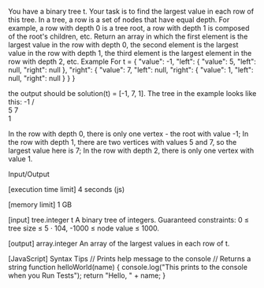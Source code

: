 You have a binary tree t. Your task is to find the largest value in each row of this tree. In a tree, a row is a set of nodes that have equal depth. For example, a row with depth 0 is a tree root, a row with depth 1 is composed of the root's children, etc.
Return an array in which the first element is the largest value in the row with depth 0, the second element is the largest value in the row with depth 1, the third element is the largest element in the row with depth 2, etc.
Example
For
t = {
    "value": -1,
    "left": {
        "value": 5,
        "left": null,
        "right": null
    },
    "right": {
        "value": 7,
        "left": null,
        "right": {
            "value": 1,
            "left": null,
            "right": null
        }
    }
}

the output should be solution(t) = [-1, 7, 1].
The tree in the example looks like this:
    -1
   / \
  5   7
       \
        1


In the row with depth 0, there is only one vertex - the root with value -1;
In the row with depth 1, there are two vertices with values 5 and 7, so the largest value here is 7;
In the row with depth 2, there is only one vertex with value 1.

Input/Output


[execution time limit] 4 seconds (js)


[memory limit] 1 GB


[input] tree.integer t
A binary tree of integers.
Guaranteed constraints:
0 ≤ tree size ≤ 5 · 104,
-1000 ≤ node value ≤ 1000.


[output] array.integer
An array of the largest values in each row of t.


[JavaScript] Syntax Tips
// Prints help message to the console
// Returns a string
function helloWorld(name) {
    console.log("This prints to the console when you Run Tests");
    return "Hello, " + name;
}


